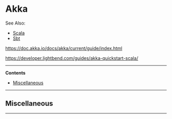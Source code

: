 # Akka

See Also:

- [Scala](Scala.md)
- [Sbt](Sbt.md)


https://doc.akka.io/docs/akka/current/guide/index.html

https://developer.lightbend.com/guides/akka-quickstart-scala/

---

**Contents**

- [Miscellaneous](Akka.md#miscellaneous)

---

## Miscellaneous

---
